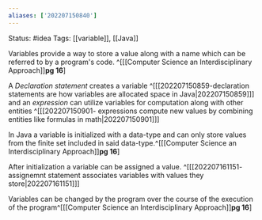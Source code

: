 ```yaml
---
aliases: ['202207150840']
---
```

Status: #idea
Tags: [[variable]], [[Java]]

Variables provide a way to store a value along with a name which can be referred to by a program's code. ^[[[Computer Science an Interdisciplinary Approach]]**pg 16**]

A *Declaration statement*  creates  a variable ^[[[202207150859-declaration statements are how variables are allocated space in Java|202207150859]]] and an *expression* can utilize variables for computation along with other entities ^[[[202207150901- expressions compute new values by combining entities like formulas in math|202207150901]]]

In Java a variable is initialized with a data-type and can only store values from the finite set included in said data-type.^[[[Computer Science an Interdisciplinary Approach]]**pg 16**]

After initialization a variable can be assigned a value. ^[[[202207161151- assignemnt statement associates variables with values they store|202207161151]]]

Variables can be changed by the program over the course of the execution of the program^[[[Computer Science an Interdisciplinary Approach]]**pg 16**]
